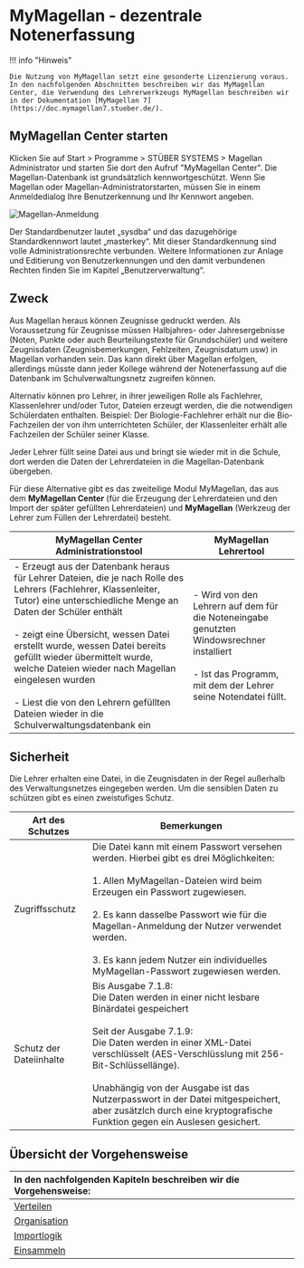 # MyMagellan - dezentrale Notenerfassung

!!! info "Hinweis"

	Die Nutzung von MyMagellan setzt eine gesonderte Lizenzierung voraus. 
	In den nachfolgenden Abschnitten beschreiben wir das MyMagellan Center, die Verwendung des Lehrerwerkzeugs MyMagellan beschreiben wir in der Dokumentation [MyMagellan 7](https://doc.mymagellan7.stueber.de/).

## MyMagellan Center starten

Klicken Sie auf Start > Programme > STÜBER SYSTEMS > Magellan Administrator und starten Sie dort den Aufruf "MyMagellan Center". Die Magellan-Datenbank ist grundsätzlich kennwortgeschützt. Wenn Sie Magellan oder Magellan-Administratorstarten, müssen Sie in einem Anmeldedialog Ihre Benutzerkennung und Ihr Kennwort angeben.

![Magellan-Anmeldung](/assets/images/dialog-anmeldung.png)

Der Standardbenutzer lautet „sysdba“ und das dazugehörige Standardkennwort lautet „masterkey“. Mit dieser Standardkennung sind volle Administrationsrechte verbunden. Weitere Informationen zur Anlage und Editierung von Benutzerkennungen und den damit verbundenen Rechten finden Sie im Kapitel „Benutzerverwaltung“.

## Zweck

Aus Magellan heraus können Zeugnisse gedruckt werden. Als Voraussetzung für Zeugnisse müssen Halbjahres- oder Jahresergebnisse (Noten, Punkte oder auch Beurteilungstexte für Grundschüler) und weitere Zeugnisdaten (Zeugnisbemerkungen, Fehlzeiten, Zeugnisdatum usw) in Magellan vorhanden sein.
Das kann direkt über Magellan erfolgen, allerdings müsste dann jeder Kollege während der Notenerfassung auf die Datenbank im Schulverwaltungsnetz zugreifen können.

Alternativ können pro Lehrer, in ihrer jeweiligen Rolle als Fachlehrer, Klassenlehrer und/oder Tutor, Dateien erzeugt werden, die die notwendigen Schülerdaten enthalten.
Beispiel:
Der Biologie-Fachlehrer erhält nur die Bio-Fachzeilen der von ihm unterrichteten Schüler, der Klassenleiter erhält alle Fachzeilen der Schüler seiner Klasse.

Jeder Lehrer füllt seine Datei aus und bringt sie wieder mit in die Schule, dort werden die Daten der Lehrerdateien in die Magellan-Datenbank übergeben.

Für diese Alternative gibt es das zweiteilige Modul MyMagellan, das aus dem **MyMagellan Center** (für die Erzeugung der Lehrerdateien und den Import der später gefüllten Lehrerdateien) und **MyMagellan** (Werkzeug der Lehrer zum Füllen der Lehrerdatei) besteht.

**MyMagellan Center**<br/>Administrationstool|**MyMagellan**<br/>Lehrertool
--|--
- Erzeugt aus der Datenbank heraus für Lehrer Dateien, die je nach Rolle des Lehrers (Fachlehrer, Klassenleiter, Tutor) eine unterschiedliche Menge an Daten der Schüler enthält<br/><br/>- zeigt eine Übersicht, wessen Datei erstellt wurde, wessen Datei bereits gefüllt wieder übermittelt wurde, welche Dateien wieder nach Magellan eingelesen wurden<br/><br/>- Liest die von den Lehrern gefüllten Dateien wieder in die Schulverwaltungsdatenbank ein|- Wird von den Lehrern auf dem für die Noteneingabe genutzten Windowsrechner installiert<br/><br/>- Ist das Programm, mit dem der Lehrer seine Notendatei füllt.

## Sicherheit

Die Lehrer erhalten eine Datei, in die Zeugnisdaten in der Regel außerhalb des Verwaltungsnetzes eingegeben werden. Um die sensiblen Daten zu schützen gibt es einen zweistufiges Schutz.

Art des Schutzes|Bemerkungen
--|--
Zugriffsschutz|Die Datei kann mit einem Passwort versehen werden. Hierbei gibt es drei Möglichkeiten: <br/><br/>1. Allen MyMagellan-Dateien wird beim Erzeugen ein Passwort zugewiesen.<br/><br/>2. Es kann dasselbe Passwort wie für die Magellan-Anmeldung der Nutzer verwendet werden.<br/><br/>3. Es kann jedem Nutzer ein individuelles MyMagellan-Passwort zugewiesen werden. 
Schutz der Dateiinhalte| Bis Ausgabe 7.1.8: <br/>Die Daten werden in einer nicht lesbare Binärdatei gespeichert<br/><br/>Seit der Ausgabe 7.1.9: <br/>Die Daten werden in einer XML-Datei verschlüsselt (AES-Verschlüsslung mit 256-Bit-Schlüssellänge).<br/><br/>Unabhängig von der Ausgabe ist das Nutzerpasswort in der Datei mitgespeichert, aber zusätzlch durch eine kryptografische Funktion gegen ein Auslesen gesichert.

## Übersicht der Vorgehensweise

|In den nachfolgenden Kapiteln beschreiben wir die Vorgehensweise:|
|:--|
|[Verteilen](https://doc.magellan.stueber.de/mymagellancenter/verteilen/)|
| [Organisation](https://doc.magellan.stueber.de/mymagellancenter/organisation/)|
| [Importlogik](https://doc.magellan.stueber.de/mymagellancenter/importlogik/)|
| [Einsammeln](https://doc.magellan.stueber.de/mymagellancenter/einsammeln/)|
